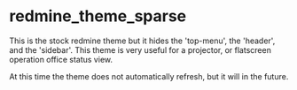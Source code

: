 redmine_theme_sparse
====================

This is the stock redmine theme but it hides the 'top-menu', the 'header', and the 'sidebar'. This theme is very useful for a projector, or flatscreen operation office status view.

At this time the theme does not automatically refresh, but it will in the future.

